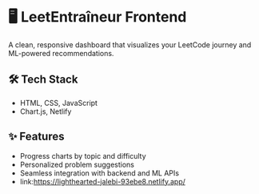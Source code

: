 
# 🖥️ LeetEntraîneur Frontend

A clean, responsive dashboard that visualizes your LeetCode journey and ML-powered recommendations.

## 🛠️ Tech Stack
- HTML, CSS, JavaScript
- Chart.js, Netlify

## ✨ Features
- Progress charts by topic and difficulty
- Personalized problem suggestions
- Seamless integration with backend and ML APIs
- link:https://lighthearted-jalebi-93ebe8.netlify.app/
